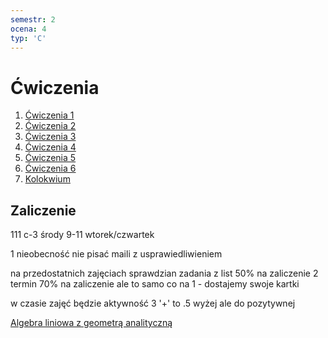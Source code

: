 ```yaml
---
semestr: 2
ocena: 4
typ: 'C'
---
```


# Ćwiczenia
1. [Ćwiczenia 1](/Notatki/Semestr%202/Teoria%20system%C3%B3w/%C4%86wiczenia/%C4%86wiczenia%201/%C4%86wiczenia%201.md)
2. [Ćwiczenia 2](/Notatki/Semestr%202/Teoria%20system%C3%B3w/%C4%86wiczenia/%C4%86wiczenia%202/%C4%86wiczenia%202.md)
3. [Ćwiczenia 3](/Notatki/Semestr%202/Teoria%20system%C3%B3w/%C4%86wiczenia/%C4%86wiczenia%203/%C4%86wiczenia%203.md)
4. [Ćwiczenia 4](/Notatki/Semestr%202/Teoria%20system%C3%B3w/%C4%86wiczenia/%C4%86wiczenia%204/%C4%86wiczenia%204.md)
5. [Ćwiczenia 5](/Notatki/Semestr%202/Teoria%20system%C3%B3w/%C4%86wiczenia/%C4%86wiczenia%205/%C4%86wiczenia%205.md)
6. [Ćwiczenia 6](/Notatki/Semestr%202/Teoria%20system%C3%B3w/%C4%86wiczenia/%C4%86wiczenia%206/%C4%86wiczenia%206.md)
7. [Kolokwium](/Notatki/Semestr%202/Teoria%20system%C3%B3w/%C4%86wiczenia/Kolokwium/Kolokwium.md)

## Zaliczenie

111 c-3 
środy 9-11 
wtorek/czwartek 

1 nieobecność
nie pisać maili z usprawiedliwieniem

na przedostatnich zajęciach sprawdzian
zadania z list
50% na zaliczenie
2 termin 70% na zaliczenie ale to samo co na 1 - dostajemy swoje kartki

w czasie zajęć będzie aktywność 3 '+' to .5 wyżej ale do pozytywnej

[Algebra liniowa z geometrą analityczną](/Notatki/Semestr%201/Algebra%20liniowa%20z%20geometri%C4%85%20analityczn%C4%85/Algebra%20liniowa%20z%20geometr%C4%85%20analityczn%C4%85.md)